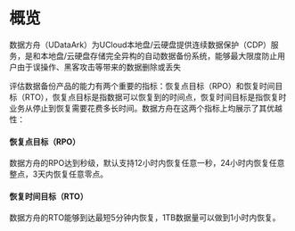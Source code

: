 # 概览

数据方舟（UDataArk）为UCloud本地盘/云硬盘提供连续数据保护（CDP）服务，是和本地盘/云硬盘存储完全异构的自动数据备份系统，能够最大限度防止用户由于误操作、黑客攻击等带来的数据删除或丢失

评估数据备份产品的能力有两个重要的指标：恢复点目标（RPO）和恢复时间目标（RTO），恢复点目标是指数据可以恢复到的时间点，恢复时间目标是指恢复时业务从停止到恢复需要花费多长时间。数据方舟在这两个指标上均展示了其优越性：

#### 恢复点目标（RPO）

数据方舟的RPO达到秒级，默认支持12小时内恢复任意一秒，24小时内恢复任意整点，3天内恢复任意零点。

#### 恢复时间目标（RTO）

数据方舟的RTO能够到达最短5分钟内恢复，1TB数据量可以做到1小时内恢复。
